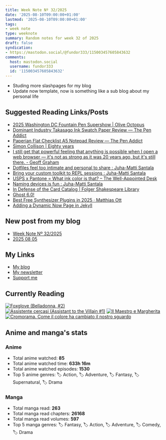 ```yaml
---
title: Week Note Nº 32/2025
date: '2025-08-10T09:00:00+01:00'
lastmod: '2025-08-10T09:00:00+01:00'
tags:
- week note
type: weeknote
summary: Random notes for week 32 of 2025
draft: false
syndication:
- https://mastodon.social/@fundor333/115003457605843632
comments:
  host: mastodon.social
  username: fundor333
  id: '115003457605843632'
---
```


- Studing more slashpages for my blog
- Update now template, now is something like a sub blog about my personal life

## Suggested Reading Links/Posts
- [2025 Washington DC Fountain Pen Supershow | Olive Octopus](https://oliveoctopus.ink/dcsupershow25.htm?utm_source=fundor333.com)
- [Dominant Industry Takasago Ink Swatch Paper Review — The Pen Addict](https://www.penaddict.com/blog/2025/8/6/dominant-industry-takasago-ink-swatch-paper-review?utm_source=fundor333.com)
- [Paperian Flat Checklist A5 Notepad Review — The Pen Addict](https://www.penaddict.com/blog/2025/8/6/paperian-flat-checklist-a5-notepad-review?utm_source=fundor333.com)
- [Simon Collison | Eighty years](https://colly.com/journal/eighty-years?utm_source=fundor333.com)
- [I still get that powerful feeling that anything is possible when I open a web browser — it's not as strong as it was 20 years ago, but it's still there. - Geoff Graham](https://geoffgraham.me/i-still-get-that-powerful-feeling-that-anything-is-possible-when-i-open-a-web-browser-its-not-as-strong-as-it-was-20-years-ago-but-its-still-there/?utm_source=fundor333.com)
- [Dotfiles feel too intimate and personal to share : Juha-Matti Santala](https://hamatti.org/posts/dotfiles-feel-too-intimate-and-personal-to-share/?utm_source=fundor333.com)
- [Bring your custom toolkit to REPL sessions : Juha-Matti Santala](https://hamatti.org/posts/bring-your-custom-toolkit-to-repl-sessions/?utm_source=fundor333.com)
- [USPS x Pantone = What ink color is that? – The Well-Appointed Desk](https://www.wellappointeddesk.com/2025/08/usps-x-pantone-what-ink-color-is-that/?utm_source=fundor333.com)
- [Naming devices is fun : Juha-Matti Santala](https://hamatti.org/posts/naming-devices-is-fun/?utm_source=fundor333.com)
- [In Defense of the Card Catalog | Folger Shakespeare Library](https://www.folger.edu/blogs/collation/defense-card-catalog/?utm_source=fundor333.com)
- [Ghost 6.0!](https://jadin.me/ghost-6-0/?utm_source=fundor333.com)
- [Best Free Synthesizer Plugins in 2025 · Matthias Ott](https://matthiasott.com/notes/best-free-synthesizer-vst-plugins-in-2025?utm_source=fundor333.com)
- [Adding a Dynamic Now Page in Jekyll](https://derekkedziora.com/blog/dynamic-now-page?utm_source=fundor333.com)
## New post from my blog
- [Week Note Nº 32/2025](https://fundor333.com/weeknotes/2025/32/?utm_source=fundor333.com)
- [2025 08 05](https://fundor333.com/now/2025/08/05/2025-08-05/?utm_source=fundor333.com)

## My Links
- [My blog](https://www.fundor333.com)
- [My newsletter](https://newsletter.digitaltearoom.com)
- [Support me](https://ko-fi.com/fundor333)

## Currently Reading
[![Foxglove (Belladonna, #2)](https://i.gr-assets.com/images/S/compressed.photo.goodreads.com/books/1677904559l/74891101._SX98_.jpg)](https://www.goodreads.com/review/show/7800324980?utm_medium=api&utm_source=rss) [![Assistente cercasi (Assistant to the Villain #1)](https://i.gr-assets.com/images/S/compressed.photo.goodreads.com/books/1712603576l/211060482._SX98_.jpg)](https://www.goodreads.com/review/show/7698115029?utm_medium=api&utm_source=rss) [![Il Maestro e Margherita](https://i.gr-assets.com/images/S/compressed.photo.goodreads.com/books/1449182290l/28095021._SX98_.jpg)](https://www.goodreads.com/review/show/7613476820?utm_medium=api&utm_source=rss) [![Cromorama. Come il colore ha cambiato il nostro sguardo](https://i.gr-assets.com/images/S/compressed.photo.goodreads.com/books/1505808761l/36266532._SX98_.jpg)](https://www.goodreads.com/review/show/5993206761?utm_medium=api&utm_source=rss) 

## Anime and manga's stats

### **Anime**
- Total anime watched: **85**
- Total anime watched time: **633h 16m**
- Total anime watched episodes: **1530**
- Top 5 anime genres: 🏷️ Action, 🏷️ Adventure, 🏷️ Fantasy, 🏷️ Supernatural, 🏷️ Drama

### **Manga**
- Total manga read: **263**
- Total manga read chapters: **26168**
- Total manga read volumes: **597**
- Top 5 manga genres: 🏷️ Fantasy, 🏷️ Action, 🏷️ Adventure, 🏷️ Comedy, 🏷️ Drama
